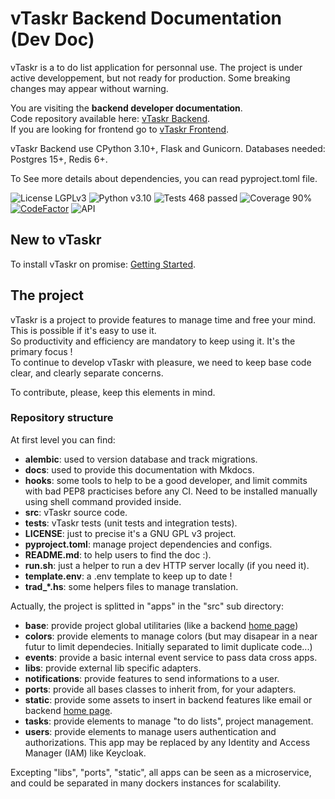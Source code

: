 # vTaskr Backend Documentation (Dev Doc)

vTaskr is a to do list application for personnal use.
The project is under active developpement, but not ready for production. Some breaking changes may appear without warning.

You are visiting the **backend developer documentation**.  
Code repository available here: [vTaskr Backend](https://github.com/Valbou/vtaskr-frontend).  
If you are looking for frontend go to [vTaskr Frontend](https://github.com/Valbou/vtaskr-frontend).  

vTaskr Backend use CPython 3.10+, Flask and Gunicorn. Databases needed: Postgres 15+, Redis 6+.

To See more details about dependencies, you can read pyproject.toml file.

![License LGPLv3](https://img.shields.io/badge/license-LGPLv3-blue "License LGPLv3")
![Python v3.10](https://img.shields.io/badge/python-v3.10-blue "Python v3.10")
![Tests 468 passed](https://img.shields.io/badge/tests-468%20passed-green "Tests 468 passed")
![Coverage 90%](https://img.shields.io/badge/coverage-90%25-green "Coverage 90%")
[![CodeFactor](https://www.codefactor.io/repository/github/valbou/vtaskr-backend/badge)](https://www.codefactor.io/repository/github/valbou/vtaskr-backend)
![API](https://img.shields.io/website?url=https%3A%2F%2Fapi.vtaskr.com)

## New to vTaskr

To install vTaskr on promise: [Getting Started](./getting-started.md).

## The project

vTaskr is a project to provide features to manage time and free your mind. This is possible if it's easy to use it.  
So productivity and efficiency are mandatory to keep using it. It's the primary focus !  
To continue to develop vTaskr with pleasure, we need to keep base code clear, and clearly separate concerns.  

To contribute, please, keep this elements in mind. 

### Repository structure

At first level you can find:
* **alembic**: used to version database and track migrations.
* **docs**: used to provide this documentation with Mkdocs.
* **hooks**: some tools to help to be a good developer, and limit commits with bad PEP8 practicises before any CI. Need to be installed manually using shell command provided inside.
* **src**: vTaskr source code.
* **tests**: vTaskr tests (unit tests and integration tests).
* **LICENSE**: just to precise it's a GNU GPL v3 project.
* **pyproject.toml**: manage project dependencies and configs.
* **README.md**: to help users to find the doc :).
* **run.sh**: just a helper to run a dev HTTP server locally (if you need it).
* **template.env**: a .env template to keep up to date !
* **trad_*.hs**: some helpers files to manage translation.

Actually, the project is splitted in "apps" in the "src" sub directory:
* **base**: provide project global utilitaries (like a backend [home page](https://api.vtaskr.com))
* **colors**: provide elements to manage colors (but may disapear in a near futur to limit dependecies. Initially separated to limit duplicate code...)
* **events**: provide a basic internal event service to pass data cross apps.
* **libs**: provide external lib specific adapters.
* **notifications**: provide features to send informations to a user.
* **ports**: provide all bases classes to inherit from, for your adapters.
* **static**: provide some assets to insert in backend features like email or backend [home page](https://api.vtaskr.com).
* **tasks**: provide elements to manage "to do lists", project management.
* **users**: provide elements to manage users authentication and authorizations. This app may be replaced by any Identity and Access Manager (IAM) like Keycloak.

Excepting "libs", "ports", "static", all apps can be seen as a microservice, and could be separated in many dockers instances for scalability.

